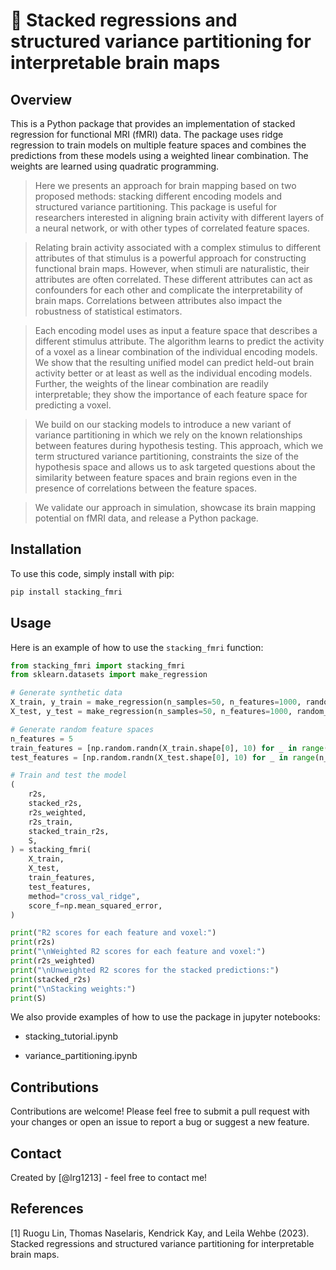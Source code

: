 # 🧠 Stacked regressions and structured variance partitioning for interpretable brain maps 

## Overview

This is a Python package that provides an implementation of stacked regression for functional MRI (fMRI) data. The package uses ridge regression to train models on multiple feature spaces and combines the predictions from these models using a weighted linear combination. The weights are learned using quadratic programming.

> Here we presents an approach for brain mapping based on two proposed methods: stacking different encoding models and structured variance partitioning. This package is useful for researchers interested in aligning brain activity with different layers of a neural network, or with other types of correlated feature spaces.

> Relating brain activity associated with a complex stimulus to different attributes of that stimulus is a powerful approach for constructing functional brain maps. However, when stimuli are naturalistic, their attributes are often correlated. These different attributes can act as confounders for each other and complicate the interpretability of brain maps. Correlations between attributes also impact the robustness of statistical estimators.

> Each encoding model uses as input a feature space that describes a different stimulus attribute. The algorithm learns to predict the activity of a voxel as a linear combination of the individual encoding models. We show that the resulting unified model can predict held-out brain activity better or at least as well as the individual encoding models. Further, the weights of the linear combination are readily interpretable; they show the importance of each feature space for predicting a voxel.

> We build on our stacking models to introduce a new variant of variance partitioning in which we rely on the known relationships between features during hypothesis testing. This approach, which we term structured variance partitioning, constraints the size of the hypothesis space and allows us to ask targeted questions about the similarity between feature spaces and brain regions even in the presence of correlations between the feature spaces.

> We validate our approach in simulation, showcase its brain mapping potential on fMRI data, and release a Python package.

## Installation
To use this code, simply install with pip:


```bash
pip install stacking_fmri
```


## Usage
Here is an example of how to use the `stacking_fmri` function:
```python
from stacking_fmri import stacking_fmri
from sklearn.datasets import make_regression

# Generate synthetic data
X_train, y_train = make_regression(n_samples=50, n_features=1000, random_state=42)
X_test, y_test = make_regression(n_samples=50, n_features=1000, random_state=43)

# Generate random feature spaces
n_features = 5
train_features = [np.random.randn(X_train.shape[0], 10) for _ in range(n_features)]
test_features = [np.random.randn(X_test.shape[0], 10) for _ in range(n_features)]

# Train and test the model
(
    r2s,
    stacked_r2s,
    r2s_weighted,
    r2s_train,
    stacked_train_r2s,
    S,
) = stacking_fmri(
    X_train,
    X_test,
    train_features,
    test_features,
    method="cross_val_ridge",
    score_f=np.mean_squared_error,
)

print("R2 scores for each feature and voxel:")
print(r2s)
print("\nWeighted R2 scores for each feature and voxel:")
print(r2s_weighted)
print("\nUnweighted R2 scores for the stacked predictions:")
print(stacked_r2s)
print("\nStacking weights:")
print(S)
```

We also provide examples of how to use the package in jupyter notebooks:

- stacking_tutorial.ipynb

- variance_partitioning.ipynb


<!-- ## Project Status
Project is: _complete_  -->


## Contributions
Contributions are welcome! Please feel free to submit a pull request with your changes or open an issue to report a bug or suggest a new feature.


## Contact
Created by [@lrg1213] - feel free to contact me!


## References
<a id="1">[1]</a> 
Ruogu Lin, Thomas Naselaris, Kendrick Kay, and Leila Wehbe (2023). 
Stacked regressions and structured variance partitioning for interpretable brain maps.



